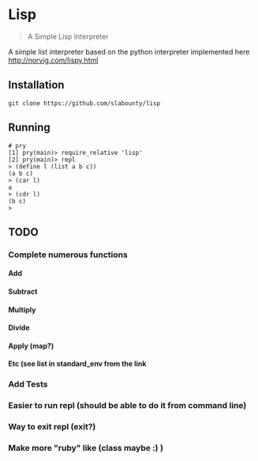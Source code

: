 # Lisp

> A Simple Lisp Interpreter

A simple list interpreter based on the python interpreter
implemented here http://norvig.com/lispy.html

## Installation
    git clone https://github.com/slabounty/lisp

## Running 
    # pry
    [1] pry(main)> require_relative 'lisp'
    [2] pry(main)> repl
    > (define l (list a b c))
    (a b c)
    > (car l)
    a
    > (cdr l)
    (b c)
    >

## TODO
### Complete numerous functions
#### Add
#### Subtract
#### Multiply
#### Divide
#### Apply (map?)
#### Etc (see list in standard_env from the link
### Add Tests
### Easier to run repl (should be able to do it from command line)
### Way to exit repl (exit?)
### Make more "ruby" like (class maybe :) )
